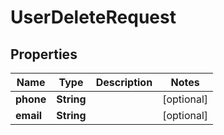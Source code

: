 
# UserDeleteRequest

## Properties
Name | Type | Description | Notes
------------ | ------------- | ------------- | -------------
**phone** | **String** |  |  [optional]
**email** | **String** |  |  [optional]




